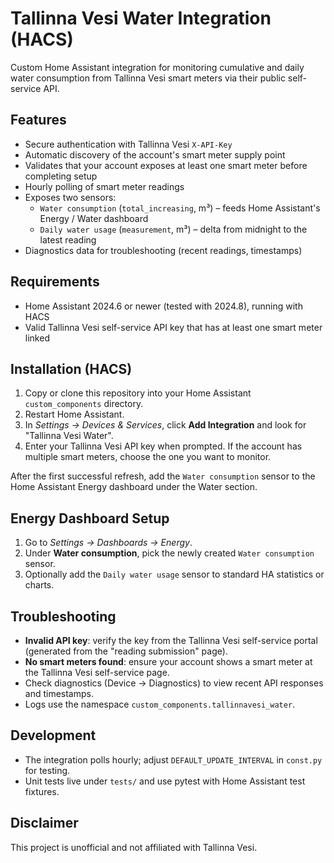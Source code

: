 # Tallinna Vesi Water Integration (HACS)

Custom Home Assistant integration for monitoring cumulative and daily water consumption from Tallinna Vesi smart meters via their public self-service API.

## Features

- Secure authentication with Tallinna Vesi `X-API-Key`
- Automatic discovery of the account's smart meter supply point
- Validates that your account exposes at least one smart meter before completing setup
- Hourly polling of smart meter readings
- Exposes two sensors:
  - `Water consumption` (`total_increasing`, m³) – feeds Home Assistant's Energy / Water dashboard
  - `Daily water usage` (`measurement`, m³) – delta from midnight to the latest reading
- Diagnostics data for troubleshooting (recent readings, timestamps)

## Requirements

- Home Assistant 2024.6 or newer (tested with 2024.8), running with HACS
- Valid Tallinna Vesi self-service API key that has at least one smart meter linked

## Installation (HACS)

1. Copy or clone this repository into your Home Assistant `custom_components` directory.
2. Restart Home Assistant.
3. In *Settings → Devices & Services*, click **Add Integration** and look for "Tallinna Vesi Water".
4. Enter your Tallinna Vesi API key when prompted. If the account has multiple smart meters, choose the one you want to monitor.

After the first successful refresh, add the `Water consumption` sensor to the Home Assistant Energy dashboard under the Water section.

## Energy Dashboard Setup

1. Go to *Settings → Dashboards → Energy*.
2. Under **Water consumption**, pick the newly created `Water consumption` sensor.
3. Optionally add the `Daily water usage` sensor to standard HA statistics or charts.

## Troubleshooting

- **Invalid API key**: verify the key from the Tallinna Vesi self-service portal (generated from the "reading submission" page).
- **No smart meters found**: ensure your account shows a smart meter at the Tallinna Vesi self-service page.
- Check diagnostics (Device → Diagnostics) to view recent API responses and timestamps.
- Logs use the namespace `custom_components.tallinnavesi_water`.

## Development

- The integration polls hourly; adjust `DEFAULT_UPDATE_INTERVAL` in `const.py` for testing.
- Unit tests live under `tests/` and use pytest with Home Assistant test fixtures.

## Disclaimer

This project is unofficial and not affiliated with Tallinna Vesi.

